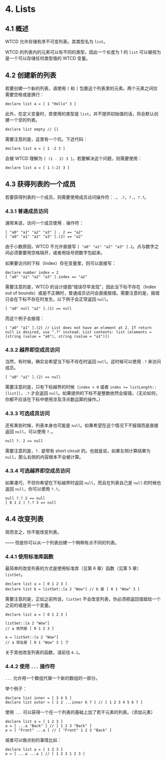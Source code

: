 # 4. Lists
## 4.1 概述
WTCD 允许存储有序不可变列表。其类型名为 `list`。

WTCD 的列表内的元素可以有不同的类型，因此一个长度为 1 的 `list` 可以被视为是一个可以存储任何类型值的 WTCD 变量。

## 4.2 创建新的列表
若要创建一个新的列表，请使用 `[` 和 `]` 包裹这个列表里的元素。两个元素之间仅需要空格或是换行：

```wtcd
declare list a = [ 1 "Hello" 3 ]
```

此外，在定义变量时，若使用的类型是 `list`，并不提供初始值的话，将会默认创建一个空的列表。

```wtcd
declare list empty // []
```

需要注意的是，这里有一个坑。下述代码：

```wtcd
declare list a = [ 1 -2 3 ]
```

会被 WTCD 理解为 `[ (1 - 2) 3 ]`。若要解决这个问题，则需要使用：

```wtcd
declare list a = [ 1 (-2) 3 ]
```

## 4.3 获得列表的一个成员
若要获得列表的一个成员，则需要使用成员访问操作符：`.`，`.?`，`?.`，`?.?`。

### 4.3.1 普通成员访问
通常来说，访问一个成员使用 `.` 操作符：

```wtcd
[ "a0" "a1" "a2" "a3" ] . 2 == "a2"
[ "a0" "a1" "a2" "a3" ].(2) == "a2"
```

由于小数原因，WTCD 不允许直接写 `[ "a0" "a1" "a2" "a3" ].2`。点与数字之间必须要要用空格隔开，或者用括号把数字包起来。

如果要访问的下标（Index）存在变量里，则可以直接写：
```wtcd
declare number index = 2
[ "a0" "a1" "a2" "a3" ].index == "a2"
```

需要注意的是，WTCD 的设计提倡“错误尽早发现”，因此当下标不存在（Index out of bounds）或是不正确时，普通成员访问会直接报错。需要注意的是，报错只会在下标不存在时发生。以下例子会正常返回 `null`。

```wtcd
[ "a0" null "a2" ].(1) == null
```

而这个例子会报错：

```wtcd
[ "a0" "a1" ].(2) // List does not have an element at 2. If return null is desired, use ".?" instead. List contents: list (elements = [string (value = "a0"), string (value = "a1")])
```

### 4.3.2 越界即空成员访问
当然，有时候，确实会希望当下标不存在时返回 `null`。这时候可以使用 `.?` 来访问成员。

```wtcd
[ "a0" "a1" ].(2) == null
```

需要注意的是，只有下标越界的时候（`index < 0` 或者 `index >= listLength::[list]`），`.?` 才会返回 `null`。如果提供的下标不是整数依然会报错。（无论如何，你都不应该在下标中使用涉及浮点数运算的操作。）

### 4.3.3 可选成员访问
还有某些时候，列表本身也可能是 `null`。如果希望在这个情况下不报错而是直接返回 `null`，可以使用 `?.`。

```wtcd
null ?. 2 == null
```

需要注意的是，`?.` 是带有 short circuit 的。也就是说，如果左侧计算结果为 `null`，那么右侧的内容根本不会被计算。

### 4.3.4 可选越界即空成员访问
如果凑巧，不但你希望在下标越界时返回 `null`，而且在列表自己是 `null` 的时候也返回 `null`，你可以使用 `?.?`。

```wtcd
null ?.? 2 == null
[ 0 1 2 ] ?.? 3 == null
```

## 4.4 改变列表
简而言之，你不能改变列表。

—— 但是你可以从一个列表创建一个稍稍有点不同的列表。

### 4.4.1 使用标准库函数
最简单的改变列表的方式是使用标准库（见第 6 章）函数（见第 5 章） `listSet`。

```wtcd
declare list a = [ 0 1 2 3 ]
declare list b = listSet::[a 2 "Wow"] // b 是 [ 0 1 "Wow" 3 ]
```

需要注意的是，正如之前所说，`listSet` 不会改变列表，你必须把返回值赋给一个之前的或是另一个变量。

```wtcd
declare list a = [ 0 1 2 3 ]

listSet::[a 2 "Wow"]
// a 依然是 [ 0 1 2 3 ]

a = listSet::[a 2 "Wow"]
// a 现在是 [ 0 1 "Wow" 3 ] 了
```

关于其他改变列表的函数，请前往 `6.1`。

### 4.4.2 使用 `...` 操作符
`...` 允许用一个数组代替一个新的数组的一部分。

举个例子：

```wtcd
declare list inner = [ 3 4 5 ]
declare list outer = [ 1 2 ...inner 6 7 ] // [ 1 2 3 4 5 6 7 ]
```

使用 `...` 可以获得一个在一个列表的基础上加了若干元素的列表。（添加元素）

```
declare list a = [ 1 2 3 ]
a = [ ...a "Back" ] // [ 1 2 3 "Back" ]
a = [ "Front" ...a ] // [ "Front" 1 2 3 "Back" ]
```

或者可以做点别的事情比如：

```
declare list a = [ 1 2 3 ]
a = [ ...a ...a ] // [ 1 2 3 1 2 3 ]
```
